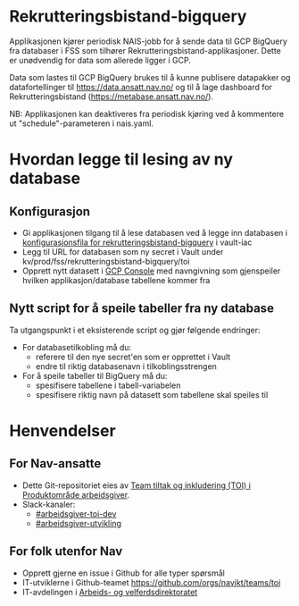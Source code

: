 # Rekrutteringsbistand-bigquery

Applikasjonen kjører periodisk NAIS-jobb for å sende data til GCP BigQuery fra databaser i FSS som tilhører Rekrutteringsbistand-applikasjoner. Dette er unødvendig for data som allerede ligger i GCP.

Data som lastes til GCP BigQuery brukes til å kunne publisere datapakker og datafortellinger til https://data.ansatt.nav.no/ og til å lage dashboard for Rekrutteringsbistand (https://metabase.ansatt.nav.no/).

NB: Applikasjonen kan deaktiveres fra periodisk kjøring ved å kommentere ut "schedule"-parameteren i nais.yaml.

# Hvordan legge til lesing av ny database

## Konfigurasjon
* Gi applikasjonen tilgang til å lese databasen ved å legge inn databasen i [konfigurasjonsfila for rekrutteringsbistand-bigquery](https://github.com/navikt/vault-iac/blob/rekrutteringsbistand-bigquery/terraform/teams/toi/apps/rekrutteringsbistand-bigquery.yaml) i  vault-iac
* Legg til URL for databasen som ny secret i Vault under kv/prod/fss/rekrutteringsbistand-bigquery/toi
* Opprett nytt datasett i [GCP Console](https://console.cloud.google.com) med navngivning som gjenspeiler hvilken applikasjon/database tabellene kommer fra

## Nytt script for å speile tabeller fra ny database
Ta utgangspunkt i et eksisterende script og gjør følgende endringer:
* For databasetilkobling må du:
    * referere til den nye secret'en som er opprettet i Vault
    * endre til riktig databasenavn i tilkoblingsstrengen
* For å speile tabeller til BigQuery må du:
    * spesifisere tabellene i tabell-variabelen
    * spesifisere riktig navn på datasett som tabellene skal speiles til


# Henvendelser

## For Nav-ansatte
* Dette Git-repositoriet eies av [Team tiltak og inkludering (TOI) i Produktområde arbeidsgiver](https://teamkatalog.nais.adeo.no/team/0150fd7c-df30-43ee-944e-b152d74c64d6).
* Slack-kanaler:
    * [#arbeidsgiver-toi-dev](https://nav-it.slack.com/archives/C02HTU8DBSR)
    * [#arbeidsgiver-utvikling](https://nav-it.slack.com/archives/CD4MES6BB)

## For folk utenfor Nav
* Opprett gjerne en issue i Github for alle typer spørsmål
* IT-utviklerne i Github-teamet https://github.com/orgs/navikt/teams/toi
* IT-avdelingen i [Arbeids- og velferdsdirektoratet](https://www.nav.no/no/NAV+og+samfunn/Kontakt+NAV/Relatert+informasjon/arbeids-og-velferdsdirektoratet-kontorinformasjon)
